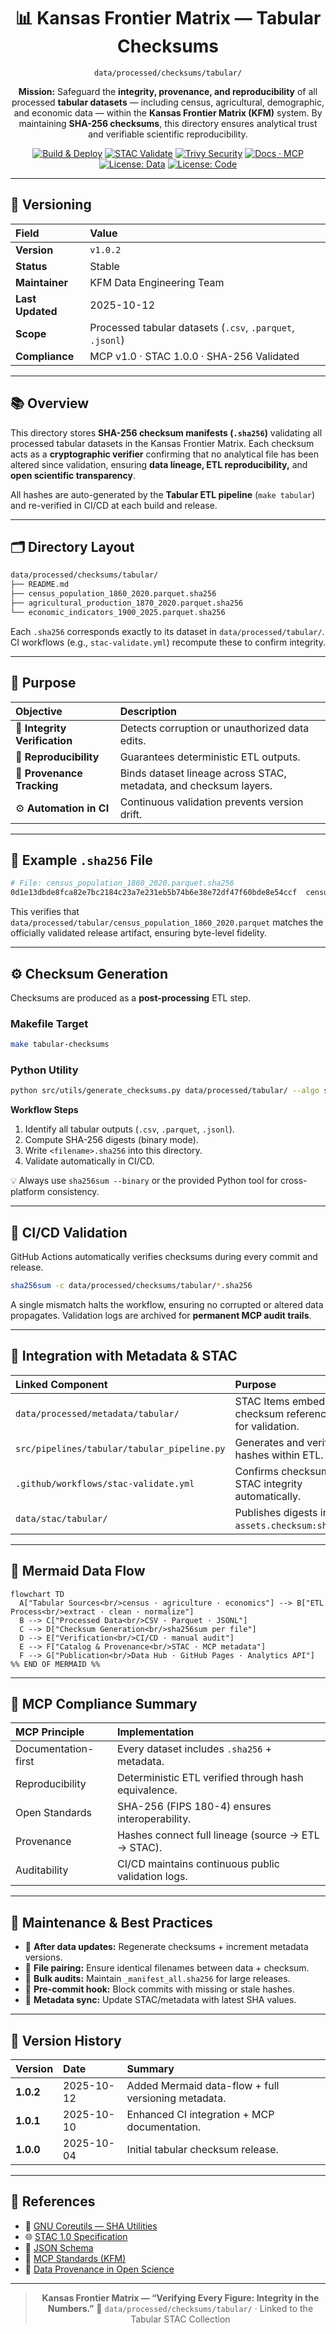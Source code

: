 <div align="center">

# 📊 Kansas Frontier Matrix — Tabular Checksums

`data/processed/checksums/tabular/`

**Mission:** Safeguard the **integrity, provenance, and reproducibility** of all processed **tabular datasets** —
including census, agricultural, demographic, and economic data — within the **Kansas Frontier Matrix (KFM)** system.
By maintaining **SHA-256 checksums**, this directory ensures analytical trust and verifiable scientific reproducibility.

[![Build & Deploy](https://github.com/bartytime4life/Kansas-Frontier-Matrix/actions/workflows/site.yml/badge.svg)](../../../../.github/workflows/site.yml)
[![STAC Validate](https://github.com/bartytime4life/Kansas-Frontier-Matrix/actions/workflows/stac-validate.yml/badge.svg)](../../../../.github/workflows/stac-validate.yml)
[![Trivy Security](https://github.com/bartytime4life/Kansas-Frontier-Matrix/actions/workflows/trivy.yml/badge.svg)](../../../../.github/workflows/trivy.yml)
[![Docs · MCP](https://img.shields.io/badge/Docs-MCP-blue)](../../../../docs/)
[![License: Data](https://img.shields.io/badge/License-CC--BY%204.0-green)](../../../../LICENSE)
[![License: Code](https://img.shields.io/badge/License-MIT-yellow)](../../../../LICENSE)

</div>

---

## 🧩 Versioning

| Field            | Value                                                     |
| :--------------- | :-------------------------------------------------------- |
| **Version**      | `v1.0.2`                                                  |
| **Status**       | Stable                                                    |
| **Maintainer**   | KFM Data Engineering Team                                 |
| **Last Updated** | 2025-10-12                                                |
| **Scope**        | Processed tabular datasets (`.csv`, `.parquet`, `.jsonl`) |
| **Compliance**   | MCP v1.0 · STAC 1.0.0 · SHA-256 Validated                 |

---

## 📚 Overview

This directory stores **SHA-256 checksum manifests (`.sha256`)** validating all processed tabular datasets in the Kansas Frontier Matrix.
Each checksum acts as a **cryptographic verifier** confirming that no analytical file has been altered since validation,
ensuring **data lineage, ETL reproducibility,** and **open scientific transparency**.

All hashes are auto-generated by the **Tabular ETL pipeline** (`make tabular`) and re-verified in CI/CD at each build and release.

---

## 🗂️ Directory Layout

```bash
data/processed/checksums/tabular/
├── README.md
├── census_population_1860_2020.parquet.sha256
├── agricultural_production_1870_2020.parquet.sha256
└── economic_indicators_1900_2025.parquet.sha256
```

Each `.sha256` corresponds exactly to its dataset in `data/processed/tabular/`.
CI workflows (e.g., `stac-validate.yml`) recompute these to confirm integrity.

---

## 🎯 Purpose

| Objective                     | Description                                                       |
| :---------------------------- | :---------------------------------------------------------------- |
| 🧩 **Integrity Verification** | Detects corruption or unauthorized data edits.                    |
| 🔁 **Reproducibility**        | Guarantees deterministic ETL outputs.                             |
| 🔗 **Provenance Tracking**    | Binds dataset lineage across STAC, metadata, and checksum layers. |
| ⚙️ **Automation in CI**       | Continuous validation prevents version drift.                     |

---

## 🧮 Example `.sha256` File

```bash
# File: census_population_1860_2020.parquet.sha256
0d1e13dbde8fca82e7bc2184c23a7e231eb5b74b6e38e72df47f60bde8e54ccf  census_population_1860_2020.parquet
```

This verifies that
`data/processed/tabular/census_population_1860_2020.parquet`
matches the officially validated release artifact, ensuring byte-level fidelity.

---

## ⚙️ Checksum Generation

Checksums are produced as a **post-processing** ETL step.

### Makefile Target

```bash
make tabular-checksums
```

### Python Utility

```bash
python src/utils/generate_checksums.py data/processed/tabular/ --algo sha256
```

**Workflow Steps**

1. Identify all tabular outputs (`.csv`, `.parquet`, `.jsonl`).
2. Compute SHA-256 digests (binary mode).
3. Write `<filename>.sha256` into this directory.
4. Validate automatically in CI/CD.

💡 Always use `sha256sum --binary` or the provided Python tool for cross-platform consistency.

---

## 🔎 CI/CD Validation

GitHub Actions automatically verifies checksums during every commit and release.

```bash
sha256sum -c data/processed/checksums/tabular/*.sha256
```

A single mismatch halts the workflow, ensuring no corrupted or altered data propagates.
Validation logs are archived for **permanent MCP audit trails**.

---

## 🧩 Integration with Metadata & STAC

| Linked Component                            | Purpose                                              |
| :------------------------------------------ | :--------------------------------------------------- |
| `data/processed/metadata/tabular/`          | STAC Items embed checksum references for validation. |
| `src/pipelines/tabular/tabular_pipeline.py` | Generates and verifies hashes within ETL.            |
| `.github/workflows/stac-validate.yml`       | Confirms checksum + STAC integrity automatically.    |
| `data/stac/tabular/`                        | Publishes digests in `assets.checksum:sha256`.       |

---

## 🧭 Mermaid Data Flow

```mermaid
flowchart TD
  A["Tabular Sources<br/>census · agriculture · economics"] --> B["ETL Process<br/>extract · clean · normalize"]
  B --> C["Processed Data<br/>CSV · Parquet · JSONL"]
  C --> D["Checksum Generation<br/>sha256sum per file"]
  D --> E["Verification<br/>CI/CD · manual audit"]
  E --> F["Catalog & Provenance<br/>STAC · MCP metadata"]
  F --> G["Publication<br/>Data Hub · GitHub Pages · Analytics API"]
%% END OF MERMAID %%
```

---

## 🧠 MCP Compliance Summary

| MCP Principle       | Implementation                                       |
| :------------------ | :--------------------------------------------------- |
| Documentation-first | Every dataset includes `.sha256` + metadata.         |
| Reproducibility     | Deterministic ETL verified through hash equivalence. |
| Open Standards      | SHA-256 (FIPS 180-4) ensures interoperability.       |
| Provenance          | Hashes connect full lineage (source → ETL → STAC).   |
| Auditability        | CI/CD maintains continuous public validation logs.   |

---

## 🧮 Maintenance & Best Practices

* 🔄 **After data updates:** Regenerate checksums + increment metadata versions.
* 🧾 **File pairing:** Ensure identical filenames between data + checksum.
* 📜 **Bulk audits:** Maintain `_manifest_all.sha256` for large releases.
* 🧪 **Pre-commit hook:** Block commits with missing or stale hashes.
* 🧰 **Metadata sync:** Update STAC/metadata with latest SHA values.

---

## 📅 Version History

| Version   | Date       | Summary                                             |
| :-------- | :--------- | :-------------------------------------------------- |
| **1.0.2** | 2025-10-12 | Added Mermaid data-flow + full versioning metadata. |
| **1.0.1** | 2025-10-10 | Enhanced CI integration + MCP documentation.        |
| **1.0.0** | 2025-10-04 | Initial tabular checksum release.                   |

---

## 📖 References

* 🔗 [GNU Coreutils — SHA Utilities](https://www.gnu.org/software/coreutils/manual/html_node/sha2-utilities.html)
* 🌐 [STAC 1.0 Specification](https://stacspec.org)
* 🧩 [JSON Schema](https://json-schema.org)
* 📘 [MCP Standards (KFM)](../../../../docs/standards/)
* 🧭 [Data Provenance in Open Science](https://www.nature.com/articles/s41597-019-0193-2)

---

<div align="center">

> **Kansas Frontier Matrix — “Verifying Every Figure: Integrity in the Numbers.”**
> 📍 `data/processed/checksums/tabular/` · Linked to the Tabular STAC Collection

</div>

